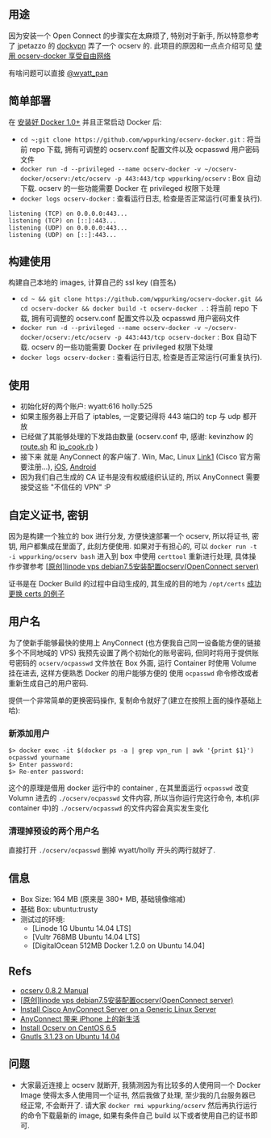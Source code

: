## 用途

因为安装一个 Open Connect 的步骤实在太麻烦了, 特别对于新手, 所以特意参考了 jpetazzo 的 [dockvpn](https://github.com/jpetazzo/dockvpn) 弄了一个 ocserv 的. 此项目的原因和一点点介绍可见 [使用 ocserv-docker 享受自由网络](http://wppurking.github.io/2014/10/11/use-ocserv-docker-to-enjoy-freedom-internet.html)

有啥问题可以直接 [@wyatt_pan](https://twitter.com/wyatt_pan)


## 简单部署
在 [安装好 Docker 1.0+](https://gist.github.com/wppurking/55db8651a88425e0f977) 并且正常启动 Docker 后:

* `cd ~;git clone https://github.com/wppurking/ocserv-docker.git` : 将当前 repo 下载, 拥有可调整的 ocserv.conf 配置文件以及 ocpasswd 用户密码文件
* `docker run -d --privileged --name ocserv-docker -v ~/ocserv-docker/ocserv:/etc/ocserv -p 443:443/tcp wppurking/ocserv`  :  Box 自动下载. ocserv 的一些功能需要 Docker 在 privileged 权限下处理
* `docker logs ocserv-docker` : 查看运行日志, 检查是否正常运行(可重复执行).

```
listening (TCP) on 0.0.0.0:443...
listening (TCP) on [::]:443...
listening (UDP) on 0.0.0.0:443...
listening (UDP) on [::]:443...
```

## 构建使用
构建自己本地的 images, 计算自己的 ssl key (自签名)

* `cd ~ && git clone https://github.com/wppurking/ocserv-docker.git && cd ocserv-docker && docker build -t ocserv-docker .` : 将当前 repo 下载, 拥有可调整的 ocserv.conf 配置文件以及 ocpasswd 用户密码文件
* `docker run -d --privileged --name ocserv-docker -v ~/ocserv-docker/ocserv:/etc/ocserv -p 443:443/tcp ocserv-docker`  :  Box 自动下载. ocserv 的一些功能需要 Docker 在 privileged 权限下处理
* `docker logs ocserv-docker` : 查看运行日志, 检查是否正常运行(可重复执行).

## 使用
* 初始化好的两个账户:  wyatt:616  holly:525
* 如果主服务器上开启了 iptables, 一定要记得将 443 端口的 tcp 与 udp 都开放
* 已经做了其能够处理的下发路由数量 (ocserv.conf 中, 感谢: kevinzhow 的 [route.sh](https://gist.github.com/kevinzhow/9661732) 和 [ip_cook.rb](https://gist.github.com/kevinzhow/9661753) )
* 接下来 就是 AnyConnect 的客户端了. Win, Mac, Linux [Link1](https://www.haskins.yale.edu/docdepot/published/WG/show.php?q=SEFTSzAx-58c63f59) (Cisco 官方需要注册...), [iOS](https://itunes.apple.com/us/app/cisco-anyconnect/id392790924?mt=8), [Android](https://play.google.com/store/apps/details?id=com.cisco.anyconnect.vpn.android.avf&hl=en)
* 因为我们自己生成的 CA 证书是没有权威组织认证的, 所以 AnyConnect 需要接受这些 "不信任的 VPN" :P


## 自定义证书, 密钥
因为是构建一个独立的 box 进行分发, 方便快速部署一个 ocserv, 所以将证书, 密钥, 用户都集成在里面了, 此刻方便使用. 如果对于有担心的, 可以 `docker run -t -i wppurking/ocserv bash` 进入到 box 中使用 `certtool` 重新进行处理, 具体操作步骤参考 [[原创]linode vps debian7.5安装配置ocserv(OpenConnect server)](http://luoqkk.com/linode-vps-debian-installation-and-configuration-ocserv-openconnect-server.html)

证书是在 Docker Build 的过程中自动生成的, 其生成的目的地为 `/opt/certs`
[成功更换 certs 的例子](https://twitter.com/douglas_lee/status/590245251257737216)


## 用户名
为了使新手能够最快的使用上 AnyConnect (也方便我自己同一设备能方便的链接多个不同地域的 VPS) 我预先设置了两个初始化的账号密码, 但同时将用于提供账号密码的 `ocserv/ocpasswd` 文件放在 Box 外面, 运行 Container 时使用 Volume 挂在进去, 这样方便熟悉 Docker 的用户能够方便的 使用 `ocpasswd` 命令修改或者重新生成自己的用户密码.

提供一个非常简单的更换密码操作, 复制命令就好了(建立在按照上面的操作基础上哈):
### 新添加用户
```
$> docker exec -it $(docker ps -a | grep vpn_run | awk '{print $1}') ocpasswd yourname
$> Enter password:
$> Re-enter password:
```
这个的原理是借用 docker 运行中的 container , 在其里面运行 `ocpasswd` 改变 Volumn 进去的 `./ocserv/ocpasswd` 文件内容, 所以当你运行完这行命令, 本机(非 container 中)的 `./ocserv/ocpasswd` 的文件内容会真实发生变化

### 清理掉预设的两个用户名
直接打开 `./ocserv/ocpasswd` 删掉 wyatt/holly 开头的两行就好了. 


## 信息
* Box Size: 164 MB   (原来是 380+ MB, 基础镜像缩减)
* 基础 Box: ubuntu:trusty
* 测试过的环境: 
  * [Linode 1G Ubuntu 14.04 LTS]
  * [Vultr 768MB Ubuntu 14.04 LTS]
  * [DigitalOcean 512MB Docker 1.2.0 on Ubuntu 14.04]

## Refs
* [ocserv 0.8.2 Manual](http://www.infradead.org/ocserv/manual.html)
* [[原创]linode vps debian7.5安装配置ocserv(OpenConnect server)](http://luoqkk.com/linode-vps-debian-installation-and-configuration-ocserv-openconnect-server.html)
* [Install Cisco AnyConnect Server on a Generic Linux Server](https://izhaom.in/2014/08/install-cisco-anyconnect-server-on-a-generic-linux-server/)
* [AnyConnect 带来 iPhone 上的新生活](http://imkevin.me/post/80157872840/anyconnect-iphone)
* [Install Ocserv on CentOS 6.5](https://botu.me/install-ocserv-on-centos6/)
* [Gnutls 3.1.23 on Ubuntu 14.04](http://www.bauer-power.net/2014/06/how-to-install-gnutls-3123-from-source.html)


## 问题
* 大家最近连接上 ocserv 就断开, 我猜测因为有比较多的人使用同一个 Docker Image 使得太多人使用同一个证书, 然后我做了处理, 至少我的几台服务器已经正常, 不会断开了. 请大家 `docker rmi wppurking/ocserv` 然后再执行运行的命令下载最新的 image, 如果有条件自己 build 以下或者使用自己的证书即可.
